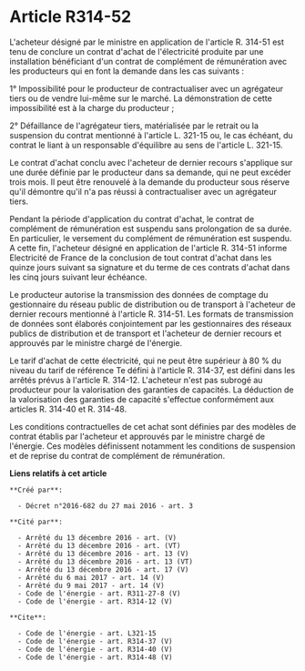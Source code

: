 # Article R314-52

L'acheteur désigné par le ministre en application de l'article R. 314-51 est tenu de conclure un contrat d'achat de
l'électricité produite par une installation bénéficiant d'un contrat de complément de rémunération avec les producteurs qui
en font la demande dans les cas suivants : 

1° Impossibilité pour le producteur de contractualiser avec un agrégateur tiers ou de vendre lui-même sur le marché. La
démonstration de cette impossibilité est à la charge du producteur ; 

2° Défaillance de l'agrégateur tiers, matérialisée par le retrait ou la suspension du contrat mentionné à l'article L. 321-15
ou, le cas échéant, du contrat le liant à un responsable d'équilibre au sens de l'article L. 321-15. 

Le contrat d'achat conclu avec l'acheteur de dernier recours s'applique sur une durée définie par le producteur dans sa
demande, qui ne peut excéder trois mois. Il peut être renouvelé à la demande du producteur sous réserve qu'il démontre qu'il
n'a pas réussi à contractualiser avec un agrégateur tiers. 

Pendant la période d'application du contrat d'achat, le contrat de complément de rémunération est suspendu sans prolongation
de sa durée. En particulier, le versement du complément de rémunération est suspendu. A cette fin, l'acheteur désigné en
application de l'article R. 314-51 informe Electricité de France de la conclusion de tout contrat d'achat dans les quinze
jours suivant sa signature et du terme de ces contrats d'achat dans les cinq jours suivant leur échéance. 

Le producteur autorise la transmission des données de comptage du gestionnaire du réseau public de distribution ou de
transport à l'acheteur de dernier recours mentionné à l'article R. 314-51. Les formats de transmission de données sont
élaborés conjointement par les gestionnaires des réseaux publics de distribution et de transport et l'acheteur de dernier
recours et approuvés par le ministre chargé de l'énergie. 

Le tarif d'achat de cette électricité, qui ne peut être supérieur à 80 % du niveau du tarif de référence Te défini à
l'article R. 314-37, est défini dans les arrêtés prévus à l'article R. 314-12. L'acheteur n'est pas subrogé au producteur
pour la valorisation des garanties de capacités. La déduction de la valorisation des garanties de capacité s'effectue
conformément aux articles R. 314-40 et R. 314-48. 

Les conditions contractuelles de cet achat sont définies par des modèles de contrat établis par l'acheteur et approuvés par
le ministre chargé de l'énergie. Ces modèles définissent notamment les conditions de suspension et de reprise du contrat de
complément de rémunération.

**Liens relatifs à cet article**

	**Créé par**:

	  - Décret n°2016-682 du 27 mai 2016 - art. 3

	**Cité par**:

	  - Arrêté du 13 décembre 2016 - art. (V)
	  - Arrêté du 13 décembre 2016 - art. (VT)
	  - Arrêté du 13 décembre 2016 - art. 13 (V)
	  - Arrêté du 13 décembre 2016 - art. 13 (VT)
	  - Arrêté du 13 décembre 2016 - art. 17 (V)
	  - Arrêté du 6 mai 2017 - art. 14 (V)
	  - Arrêté du 9 mai 2017 - art. 14 (V)
	  - Code de l'énergie - art. R311-27-8 (V)
	  - Code de l'énergie - art. R314-12 (V)

	**Cite**:

	  - Code de l'énergie - art. L321-15
	  - Code de l'énergie - art. R314-37 (V)
	  - Code de l'énergie - art. R314-40 (V)
	  - Code de l'énergie - art. R314-48 (V)
